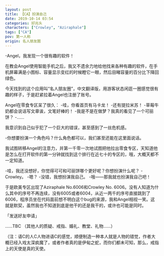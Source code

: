 ```yaml
---
layout: post
title: 【CA】扮演自己
date: 2019-10-14 03:54
categories: 好兆头
characters: ["Crowley", "Aziraphale"]
tags: ["CA"]
pov: 第一人称
origin: 名人朋友圈
---
```


-Angel，我发现一个很有趣的软件！

在教会Angel使用智能手机之后，我又不遗余力地给他找来各种有趣的软件，在手机屏幕满是小图标、容量显示变红的时候瞪它一眼，然后目睹容量的百分比下降回绿色。

今天找到的这个应用叫“名人朋友圈”，中文翻译版，用游客状态闲逛一圈感觉很有趣的样子，于是赶紧拉着Angel也注册了账号。

Angel在零食专区呆了很久：
-哇，你看首页有马卡龙！
-还有提拉米苏！
-草莓牛奶都会说话写文章诶，文笔好棒的！
-我是不是在做梦？我真的看见了一个可丽饼？
-……

我意识到自己似乎犯了一个巨大的错误，甚至感到了一丝危机感。

-你想要扮演一个角色吗？什么角色都可以，我们甚至还能在这里面说话。

我试图转移Angel的注意力，并第一千零一次地试图把他拉出零食专区，天知道他是怎么在打开软件的第一分钟就找到这个排行在近七十的专区的，哦，大概天都不一定知道。

-哇，我还没想好，你觉得可可和可丽饼哪个更好呢？你想扮演什么呢？
-Crowley。
-嗯？
-没错，我想扮演我自己。
-哦——那我就也扮演我自己吧！

于是欧美专区出现了Aziraphale No.6006和Crowley No. 6006。没有人知道为什么其中的序号不再连续，没有6005或者6004，从近一两千的序号直接跳到了6006，程序员坐在代码面前想不明白这个bug的来源，我和Angel相视一笑。这就是默契，虽然我也不知道到底是他干的还是我干的，或许也可能是同时。

「发送好友申请」

……TBC
（其他人的质疑、戒指、婚礼、教堂、礼物……）

（注：语C的人C人物进语C的感觉，顺便制造一种本人就是人物的错觉，作者大概已经入戏太深疯魔了，或者作者真的是伊甸之蛇，而你们都未可知，那么，戒指上的天使是真的天使。
